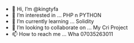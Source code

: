 - 👋 Hi, I’m @kingtyfa
- 👀 I’m interested in ... PHP n PYTHON
- 🌱 I’m currently learning ... Solidity
- 💞️ I’m looking to collaborate on ... My Cri Project
- 📫 How to reach me ... Wha 07035263011

<!---
kingtyfa/kingtyfa is a ✨ special ✨ repository because its `README.md` (this file) appears on your GitHub profile.
You can click the Preview link to take a look at your changes.
--->
